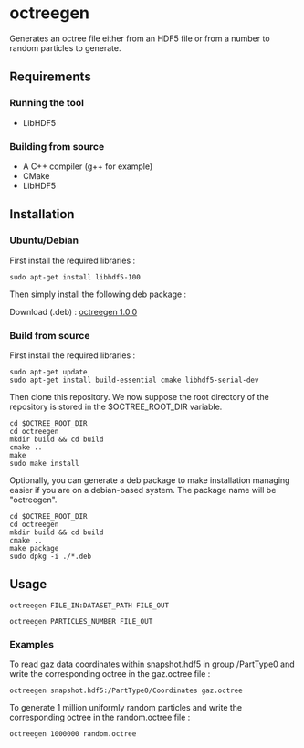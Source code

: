 # octreegen

Generates an octree file either from an HDF5 file or from a number to random particles to generate.

## Requirements

### Running the tool

* LibHDF5

### Building from source

* A C++ compiler (g++ for example)
* CMake
* LibHDF5

## Installation

### Ubuntu/Debian

First install the required libraries :

	sudo apt-get install libhdf5-100

Then simply install the following deb package :

Download (.deb) : [octreegen 1.0.0](https://gitlab.com/Dexter9313/octree-file-format/-/jobs/artifacts/1.0.0/raw/octreegen-1.0.0-linux_amd64.deb?job=build)

### Build from source

First install the required libraries :

	sudo apt-get update
	sudo apt-get install build-essential cmake libhdf5-serial-dev

Then clone this repository. We now suppose the root directory of the repository is stored in the $OCTREE_ROOT_DIR variable.

	cd $OCTREE_ROOT_DIR
	cd octreegen
	mkdir build && cd build
	cmake ..
	make
	sudo make install

Optionally, you can generate a deb package to make installation managing easier if you are on a debian-based system. The package name will be "octreegen".

	cd $OCTREE_ROOT_DIR
	cd octreegen
	mkdir build && cd build
	cmake ..
	make package
	sudo dpkg -i ./*.deb


## Usage

	octreegen FILE_IN:DATASET_PATH FILE_OUT

	octreegen PARTICLES_NUMBER FILE_OUT

### Examples

To read gaz data coordinates within snapshot.hdf5 in 
group /PartType0 and write the corresponding octree in 
the gaz.octree file :

	octreegen snapshot.hdf5:/PartType0/Coordinates gaz.octree

To generate 1 million uniformly random particles and 
write the corresponding octree in the random.octree file :

	octreegen 1000000 random.octree
